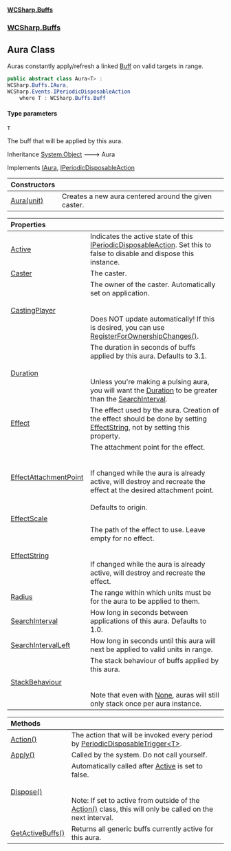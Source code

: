 #### [WCSharp.Buffs](README.md 'README')
### [WCSharp.Buffs](WCSharp.Buffs.md 'WCSharp.Buffs')

## Aura<T> Class

Auras constantly apply/refresh a linked [Buff](WCSharp.Buffs.Buff.md 'WCSharp.Buffs.Buff') on valid targets in range.

```csharp
public abstract class Aura<T> :
WCSharp.Buffs.IAura,
WCSharp.Events.IPeriodicDisposableAction
    where T : WCSharp.Buffs.Buff
```
#### Type parameters

<a name='WCSharp.Buffs.Aura_T_.T'></a>

`T`

The buff that will be applied by this aura.

Inheritance [System.Object](https://docs.microsoft.com/en-us/dotnet/api/System.Object 'System.Object') &#129106; Aura<T>

Implements [IAura](WCSharp.Buffs.IAura.md 'WCSharp.Buffs.IAura'), [IPeriodicDisposableAction](../WCSharp.Events/WCSharp.Events.IPeriodicDisposableAction.md 'WCSharp.Events.IPeriodicDisposableAction')

| Constructors | |
| :--- | :--- |
| [Aura(unit)](WCSharp.Buffs.Aura_T_.Aura(WCSharp.Api.unit).md 'WCSharp.Buffs.Aura<T>.Aura(WCSharp.Api.unit)') | Creates a new aura centered around the given caster. |

| Properties | |
| :--- | :--- |
| [Active](WCSharp.Buffs.Aura_T_.Active.md 'WCSharp.Buffs.Aura<T>.Active') | Indicates the active state of this [IPeriodicDisposableAction](../WCSharp.Events/WCSharp.Events.IPeriodicDisposableAction.md 'WCSharp.Events.IPeriodicDisposableAction'). Set this to false to disable and dispose this instance. |
| [Caster](WCSharp.Buffs.Aura_T_.Caster.md 'WCSharp.Buffs.Aura<T>.Caster') | The caster. |
| [CastingPlayer](WCSharp.Buffs.Aura_T_.CastingPlayer.md 'WCSharp.Buffs.Aura<T>.CastingPlayer') | The owner of the caster. Automatically set on application.<br/><br/><br/>Does NOT update automatically! If this is desired, you can use [RegisterForOwnershipChanges()](WCSharp.Buffs.BuffSystem.RegisterForOwnershipChanges().md 'WCSharp.Buffs.BuffSystem.RegisterForOwnershipChanges()'). |
| [Duration](WCSharp.Buffs.Aura_T_.Duration.md 'WCSharp.Buffs.Aura<T>.Duration') | The duration in seconds of buffs applied by this aura. Defaults to 3.1.<br/><br/><br/>Unless you're making a pulsing aura, you will want the [Duration](WCSharp.Buffs.Aura_T_.Duration.md 'WCSharp.Buffs.Aura<T>.Duration') to be greater than the [SearchInterval](WCSharp.Buffs.Aura_T_.SearchInterval.md 'WCSharp.Buffs.Aura<T>.SearchInterval'). |
| [Effect](WCSharp.Buffs.Aura_T_.Effect.md 'WCSharp.Buffs.Aura<T>.Effect') | The effect used by the aura. Creation of the effect should be done by setting [EffectString](WCSharp.Buffs.IAura.EffectString.md 'WCSharp.Buffs.IAura.EffectString'), not by setting this property. |
| [EffectAttachmentPoint](WCSharp.Buffs.Aura_T_.EffectAttachmentPoint.md 'WCSharp.Buffs.Aura<T>.EffectAttachmentPoint') | The attachment point for the effect.<br/><br/><br/>If changed while the aura is already active, will destroy and recreate the effect at the desired attachment point.<br/><br/>Defaults to origin. |
| [EffectScale](WCSharp.Buffs.Aura_T_.EffectScale.md 'WCSharp.Buffs.Aura<T>.EffectScale') | |
| [EffectString](WCSharp.Buffs.Aura_T_.EffectString.md 'WCSharp.Buffs.Aura<T>.EffectString') | The path of the effect to use. Leave empty for no effect.<br/><br/><br/>If changed while the aura is already active, will destroy and recreate the effect. |
| [Radius](WCSharp.Buffs.Aura_T_.Radius.md 'WCSharp.Buffs.Aura<T>.Radius') | The range within which units must be for the aura to be applied to them. |
| [SearchInterval](WCSharp.Buffs.Aura_T_.SearchInterval.md 'WCSharp.Buffs.Aura<T>.SearchInterval') | How long in seconds between applications of this aura. Defaults to 1.0. |
| [SearchIntervalLeft](WCSharp.Buffs.Aura_T_.SearchIntervalLeft.md 'WCSharp.Buffs.Aura<T>.SearchIntervalLeft') | How long in seconds until this aura will next be applied to valid units in range. |
| [StackBehaviour](WCSharp.Buffs.Aura_T_.StackBehaviour.md 'WCSharp.Buffs.Aura<T>.StackBehaviour') | The stack behaviour of buffs applied by this aura.<br/><br/><br/>Note that even with [None](WCSharp.Buffs.StackBehaviour.md#WCSharp.Buffs.StackBehaviour.None 'WCSharp.Buffs.StackBehaviour.None'), auras will still only stack once per aura instance. |

| Methods | |
| :--- | :--- |
| [Action()](WCSharp.Buffs.Aura_T_.Action().md 'WCSharp.Buffs.Aura<T>.Action()') | The action that will be invoked every period by [PeriodicDisposableTrigger&lt;T&gt;](../WCSharp.Events/WCSharp.Events.PeriodicDisposableTrigger_T_.md 'WCSharp.Events.PeriodicDisposableTrigger`1'). |
| [Apply()](WCSharp.Buffs.Aura_T_.Apply().md 'WCSharp.Buffs.Aura<T>.Apply()') | Called by the system. Do not call yourself. |
| [Dispose()](WCSharp.Buffs.Aura_T_.Dispose().md 'WCSharp.Buffs.Aura<T>.Dispose()') | Automatically called after [Active](../WCSharp.Events/WCSharp.Events.IPeriodicDisposableAction.Active.md 'WCSharp.Events.IPeriodicDisposableAction.Active') is set to false.<br/><br/><br/>Note: If set to active from outside of the [Action()](../WCSharp.Events/WCSharp.Events.IPeriodicDisposableAction.Action().md 'WCSharp.Events.IPeriodicDisposableAction.Action') class, this will only be called on the next interval. |
| [GetActiveBuffs()](WCSharp.Buffs.Aura_T_.GetActiveBuffs().md 'WCSharp.Buffs.Aura<T>.GetActiveBuffs()') | Returns all generic buffs currently active for this aura. |
